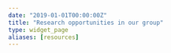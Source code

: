 ```yaml
---
date: "2019-01-01T00:00:00Z"
title: "Research opportunities in our group"
type: widget_page
aliases: [resources]
---
```

